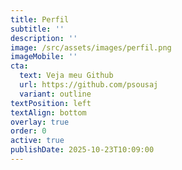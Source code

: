 ```yaml
---
title: Perfil
subtitle: ''
description: ''
image: /src/assets/images/perfil.png
imageMobile: ''
cta:
  text: Veja meu Github
  url: https://github.com/psousaj
  variant: outline
textPosition: left
textAlign: bottom
overlay: true
order: 0
active: true
publishDate: 2025-10-23T10:09:00
---
```


